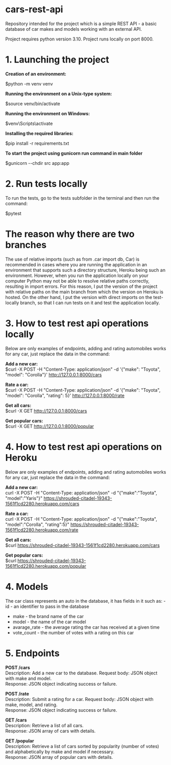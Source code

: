 # cars-rest-api

Repository intended for the project which is a simple REST API - a basic database of car makes and models working with an external API.

Project requires python version 3.10. Project runs locally on port 8000.

# 1. Launching the project

**Creation of an environment:**

$python -m venv venv

**Running the environment on a Unix-type system:**

$source venv/bin/activate

**Running the environment on Windows:**

$venv\Scripts\activate

**Installing the required libraries:**

$pip install -r requirements.txt

**To start the project using gunicorn run command in main folder**

$gunicorn --chdir src app:app

# 2. Run tests locally

To run the tests, go to the tests subfolder in the terminal and then run the command:  

$pytest

# The reason why there are two branches
The use of relative imports (such as from .car import db, Car) is recommended in cases where you are running the application in an environment that supports such a directory structure, Heroku being such an environment. However, when you run the application locally on your computer Python may not be able to resolve relative paths correctly, resulting in import errors. 
For this reason, I put the version of the project with relative paths on the main branch from which the version on Heroku is hosted.
On the other hand, I put the version with direct imports on the test-locally branch, so that I can run tests on it and test the application locally.

# 3. How to test rest api operations locally

Below are only examples of endpoints, adding and rating automobiles works for any car, just replace the data in the command:  

**Add a new car:**    
$curl -X POST -H "Content-Type: application/json" -d '{"make": "Toyota", "model": "Corolla"}' http://127.0.0.1:8000/cars

**Rate a car:**   
$curl -X POST -H "Content-Type: application/json" -d '{"make": "Toyota", "model": "Corolla", "rating": 5}' http://127.0.0.1:8000/rate

**Get all cars:**   
$curl -X GET http://127.0.0.1:8000/cars

**Get popular cars:**  
$curl -X GET http://127.0.0.1:8000/popular

# 4. How to test rest api operations on Heroku
Below are only examples of endpoints, adding and rating automobiles works for any car, just replace the data in the command:  

**Add a new car:**  
curl -X POST -H "Content-Type: application/json" -d "{\"make\":\"Toyota\", \"model\":\"Yaris\"}" https://shrouded-citadel-19343-1561f1cd2280.herokuapp.com/cars

**Rate a car:**  
curl -X POST -H "Content-Type: application/json" -d "{\"make\":\"Toyota\", \"model\":\"Corolla\", \"rating\":5}" https://shrouded-citadel-19343-1561f1cd2280.herokuapp.com/rate

**Get all cars:**  
$curl https://shrouded-citadel-19343-1561f1cd2280.herokuapp.com/cars

**Get popular cars:**  
$curl https://shrouded-citadel-19343-1561f1cd2280.herokuapp.com/popular


# 4. Models
The car class represents an auto in the database, it has fields in it such as:
-id - an identifier to pass in the database 
- make - the brand name of the car
- model - the name of the car model
- avarage_rate - the average rating the car has received at a given time
- vote_count - the number of votes with a rating on this car 

# 5. Endpoints
**POST /cars**  
Description: Add a new car to the database.
Request body: JSON object with make and model.   
Response: JSON object indicating success or failure.

**POST /rate**  
Description: Submit a rating for a car.
Request body: JSON object with make, model, and rating.  
Response: JSON object indicating success or failure.

**GET /cars**  
Description: Retrieve a list of all cars.  
Response: JSON array of cars with details.  

**GET /popular**  
Description: Retrieve a list of cars sorted by popularity (number of votes) and alphabetically by make and model if necessary.  
Response: JSON array of popular cars with details.


